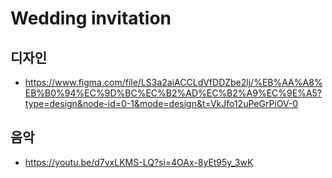 # Wedding invitation

## 디자인

- https://www.figma.com/file/LS3a2aiACCLdVfDDZbe2lj/%EB%AA%A8%EB%B0%94%EC%9D%BC%EC%B2%AD%EC%B2%A9%EC%9E%A5?type=design&node-id=0-1&mode=design&t=VkJfo12uPeGrPiOV-0

## 음악

- https://youtu.be/d7vxLKMS-LQ?si=4OAx-8yEt95y_3wK

